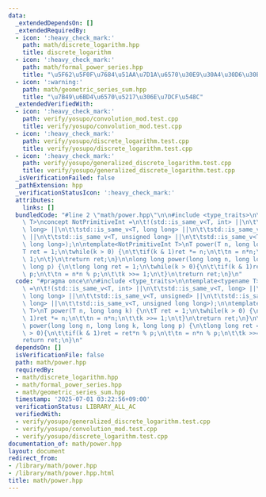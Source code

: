 ```yaml
---
data:
  _extendedDependsOn: []
  _extendedRequiredBy:
  - icon: ':heavy_check_mark:'
    path: math/discrete_logarithm.hpp
    title: discrete_logarithm
  - icon: ':heavy_check_mark:'
    path: math/formal_power_series.hpp
    title: "\u5F62\u5F0F\u7684\u51AA\u7D1A\u6570\u30E9\u30A4\u30D6\u30E9\u30EA"
  - icon: ':warning:'
    path: math/geometric_series_sum.hpp
    title: "\u7B49\u6BD4\u6570\u5217\u306E\u7DCF\u548C"
  _extendedVerifiedWith:
  - icon: ':heavy_check_mark:'
    path: verify/yosupo/convolution_mod.test.cpp
    title: verify/yosupo/convolution_mod.test.cpp
  - icon: ':heavy_check_mark:'
    path: verify/yosupo/discrete_logarithm.test.cpp
    title: verify/yosupo/discrete_logarithm.test.cpp
  - icon: ':heavy_check_mark:'
    path: verify/yosupo/generalized_discrete_logarithm.test.cpp
    title: verify/yosupo/generalized_discrete_logarithm.test.cpp
  _isVerificationFailed: false
  _pathExtension: hpp
  _verificationStatusIcon: ':heavy_check_mark:'
  attributes:
    links: []
  bundledCode: "#line 2 \"math/power.hpp\"\n\n#include <type_traits>\n\ntemplate<typename\
    \ T>\nconcept NotPrimitiveInt =\n\t!(std::is_same_v<T, int> ||\n\t\tstd::is_same_v<T,\
    \ long> ||\n\t\tstd::is_same_v<T, long long> ||\n\t\tstd::is_same_v<T, unsigned>\
    \ ||\n\t\tstd::is_same_v<T, unsigned long> ||\n\t\tstd::is_same_v<T, unsigned\
    \ long long>);\n\ntemplate<NotPrimitiveInt T>\nT power(T n, long long k) {\n\t\
    T ret = 1;\n\twhile(k > 0) {\n\t\tif(k & 1)ret *= n;\n\t\tn = n*n;\n\t\tk >>=\
    \ 1;\n\t}\n\treturn ret;\n}\n\nlong long power(long long n, long long k, long\
    \ long p) {\n\tlong long ret = 1;\n\twhile(k > 0){\n\t\tif(k & 1)ret = ret*n %\
    \ p;\n\t\tn = n*n % p;\n\t\tk >>= 1;\n\t}\n\treturn ret;\n}\n"
  code: "#pragma once\n\n#include <type_traits>\n\ntemplate<typename T>\nconcept NotPrimitiveInt\
    \ =\n\t!(std::is_same_v<T, int> ||\n\t\tstd::is_same_v<T, long> ||\n\t\tstd::is_same_v<T,\
    \ long long> ||\n\t\tstd::is_same_v<T, unsigned> ||\n\t\tstd::is_same_v<T, unsigned\
    \ long> ||\n\t\tstd::is_same_v<T, unsigned long long>);\n\ntemplate<NotPrimitiveInt\
    \ T>\nT power(T n, long long k) {\n\tT ret = 1;\n\twhile(k > 0) {\n\t\tif(k &\
    \ 1)ret *= n;\n\t\tn = n*n;\n\t\tk >>= 1;\n\t}\n\treturn ret;\n}\n\nlong long\
    \ power(long long n, long long k, long long p) {\n\tlong long ret = 1;\n\twhile(k\
    \ > 0){\n\t\tif(k & 1)ret = ret*n % p;\n\t\tn = n*n % p;\n\t\tk >>= 1;\n\t}\n\t\
    return ret;\n}\n"
  dependsOn: []
  isVerificationFile: false
  path: math/power.hpp
  requiredBy:
  - math/discrete_logarithm.hpp
  - math/formal_power_series.hpp
  - math/geometric_series_sum.hpp
  timestamp: '2025-07-01 03:22:56+09:00'
  verificationStatus: LIBRARY_ALL_AC
  verifiedWith:
  - verify/yosupo/generalized_discrete_logarithm.test.cpp
  - verify/yosupo/convolution_mod.test.cpp
  - verify/yosupo/discrete_logarithm.test.cpp
documentation_of: math/power.hpp
layout: document
redirect_from:
- /library/math/power.hpp
- /library/math/power.hpp.html
title: math/power.hpp
---
```

